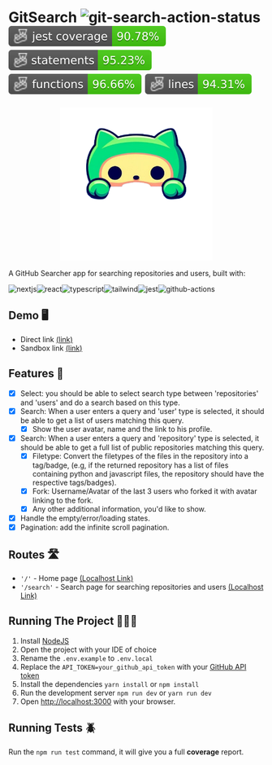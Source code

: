 
# GitSearch ![git-search-action-status](https://github.com/BelalAtallah/git-search/actions/workflows/actions.yml/badge.svg)  ![Jest coverage](./badges/coverage-jest%20coverage.svg) ![Jest coverage](./badges/coverage-statements.svg)  ![Jest coverage](./badges/coverage-functions.svg) ![Jest coverage](./badges/coverage-lines.svg)

<p align="center">
  <img src="./public/github-avatar.png" width="300px" height="300px" alt="Git-Search">
</p>
A GitHub Searcher app for searching repositories and users, built with:


![nextjs](https://img.shields.io/badge/next%20js-000000?style=for-the-badge&logo=nextdotjs&logoColor=white
)![react](https://img.shields.io/badge/React-20232A?style=for-the-badge&logo=react&logoColor=61DAFB)![typescript](https://img.shields.io/badge/TypeScript-007ACC?style=for-the-badge&logo=typescript&logoColor=white
)![tailwind](https://img.shields.io/badge/Tailwind_CSS-38B2AC?style=for-the-badge&logo=tailwind-css&logoColor=white
)![jest](https://img.shields.io/badge/Jest-323330?style=for-the-badge&logo=Jest&logoColor=white
)![github-actions](https://img.shields.io/badge/Github%20Actions-282a2e?style=for-the-badge&logo=githubactions&logoColor=367cfe
)

## Demo 🖥️
- Direct link [(link)](https://jzsssq-3000.csb.app/search)
- Sandbox link [(link)](https://codesandbox.io/p/github/BelalAtallah/git-search/main?file=%2F.codesandbox%2Ftasks.json&workspaceId=fa509c70-06f2-42db-8869-0e0bf5b8b76b)
## Features 🚀
- [x] Select: you should be able to select search type between 'repositories' and 'users' and do a search based on this type.
- [x]  Search: When a user enters a query and 'user' type is selected, it should be able to get a list of users matching this query.
    - [x]  Show the user avatar, name and the link to his profile.
- [x]  Search: When a user enters a query and 'repository' type is selected, it should be able to get a full list of public repositories matching this query.
    - [x]  Filetype: Convert the filetypes of the files in the repository into a tag/badge, (e.g, if the returned repository has a list of files containing python and javascript files, the repository should have the respective tags/badges).
    - [x]  Fork: Username/Avatar of the last 3 users who forked it with avatar linking to the fork.
    - [x]  Any other additional information, you'd like to show.
-  [x] Handle the empty/error/loading states.
-  [x] Pagination: add the infinite scroll pagination.

## Routes 🛣️ 
- `'/'` - Home page [(Localhost Link)](http://localhost:3000/)
- `'/search'` - Search page for searching repositories and users [(Localhost Link)](http://localhost:3000/search)

## Running The Project 👨🏻‍💻
1. Install [NodeJS](https://nodejs.org/en)
2. Open the project with your IDE of choice
3. Rename the `.env.example` to `.env.local`
4. Replace the `API_TOKEN=your_github_api_token` with your [GitHub API token]('https://github.com/settings/tokens')
5. Install the dependencies `yarn install` or `npm install`
6. Run the development server `npm run dev` or `yarn run dev`
7. Open [http://localhost:3000](http://localhost:3000) with your browser.

## Running Tests 🪲
Run the `npm run test` command, it will give you a full **coverage** report.


